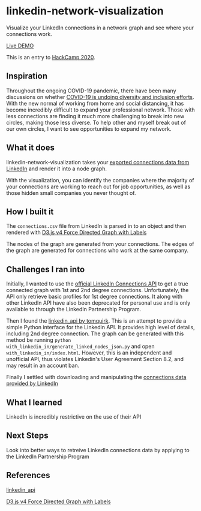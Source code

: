 # linkedin-network-visualization
Visualize your LinkedIn connections in a network graph and see where your connections work.

[Live DEMO](https://thanh-to.github.io/linkedin-connections-visualization.html)

This is an entry to [HackCamp 2020](https://devpost.com/software/linkedin-connections-visualization).

## Inspiration
Throughout the ongoing COVID-19 pandemic, there have been many discussions on whether [COVID-19 is undoing diversity and inclusion efforts](https://techcrunch.com/2020/07/02/lets-stop-covid-19-from-undoing-diversity-gains/). With the new normal of working from home and social distancing, it has become incredibly difficult to expand your professional network. Those with less connections are finding it much more challenging to break into new circles, making those less diverse. To help other and myself break out of our own circles, I want to see opportunities to expand my network.

## What it does
linkedin-network-visualization takes your [exported connections data from LinkedIn](https://www.linkedin.com/help/linkedin/answer/66844/export-connections-from-linkedin) and render it into a node graph.

With the visualization, you can identify the companies where the majority of your connections are working to reach out for job opportunities, as well as those hidden small companies you never thought of.

## How I built it
The `connections.csv` file from LinkedIn is parsed in to an object and then rendered with [D3.js v4 Force Directed Graph with Labels](https://bl.ocks.org/heybignick/3faf257bbbbc7743bb72310d03b86ee8)

The nodes of the graph are generated from your connections.
The edges of the graph are generated for connections who work at the same company.

## Challenges I ran into
Initially, I wanted to use the [official LinkedIn Connections API](https://developer.linkedin.com/docs/v1/people/connections-api) to get a true connected graph with 1st and 2nd degree connections. Unfortunately, the API only retrieve basic profiles for 1st degree connections. It along with other LinkedIn API have also been deprecated for personal use and is only available to through the LinkedIn Partnership Program.

Then I found the [linkedin_api by tomquirk](https://github.com/tomquirk/linkedin-api). This is an attempt to provide a simple Python interface for the Linkedin API. It provides high level of details, including 2nd degree connection. The graph can be generated with this method be running `python with_linkedin_in/generate_linked_nodes_json.py` and open `with_linkedin_in/index.html`. However, this is an independent and unofficial API, thus violates Linkedin's User Agreement Section 8.2, and may result in an account ban.

Finally I settled with downloading and manipulating the [connections data provided by LinkedIn](https://www.linkedin.com/help/linkedin/answer/66844/export-connections-from-linkedin)

## What I learned
LinkedIn is incredibly restrictive on the use of their API

## Next Steps
Look into better ways to retreive LinkedIn connections data by applying to the LinkedIn Partnership Program

## References
[linkedin_api](https://github.com/tomquirk/linkedin-api)

[D3.js v4 Force Directed Graph with Labels](https://bl.ocks.org/heybignick/3faf257bbbbc7743bb72310d03b86ee8)
